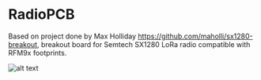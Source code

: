 # RadioPCB

Based on project done by Max Holliday https://github.com/maholli/sx1280-breakout,
breakout board for Semtech SX1280 LoRa radio compatible with RFM9x footprints.

![alt text](https://github.com/zamhoffman/RadioPCB/PCB_sx1280.png)
